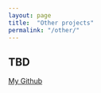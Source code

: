 ```yaml
---
layout: page
title:  "Other projects"
permalink: "/other/"
---
```


## TBD

[My Github](https://github.com/ChenKB91)
